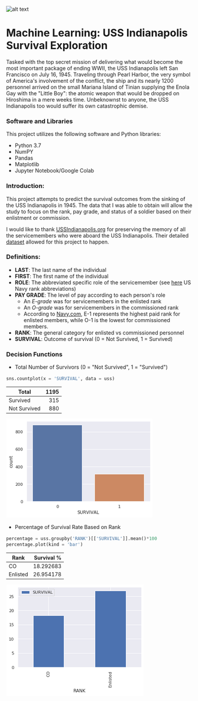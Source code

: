 ![alt text](https://upload.wikimedia.org/wikipedia/commons/a/a9/USS_Indianapolis_%28CA-35%29_underway_at_sea_on_27_September_1939_%2880-G-425615%29.jpg "USS Indianapolis c.1939")

# Machine Learning: USS Indianapolis Survival Exploration

Tasked with the top secret mission of delivering what would become the most important package of ending WWII, the USS Indianapolis left San Francisco on July 16, 1945. Traveling through Pearl Harbor, the very symbol of America's involvement of the conflict, the ship and its nearly 1200 personnel arrived on the small Mariana Island of Tinian supplying the Enola Gay with the "Little Boy": the atomic weapon that would be dropped on Hiroshima in a mere weeks time. Unbeknownst to anyone, the USS Indianapolis too would suffer its own catastrophic demise.         

### Software and Libraries
This project utilizes the following software and Python libraries:
* Python 3.7
* NumPY
* Pandas
* Matplotlib
* Jupyter Notebook/Google Colab

### Introduction:
This project attempts to predict the survival outcomes from the sinking of the USS Indianapolis in 1945. The data that I was able to obtain will allow the study to focus on the rank, pay grade, and status of a soldier based on their enlistment or commission. 

I would like to thank [USSIndianapolis.org](https://www.ussindianapolis.org/intro.htm) for preserving the memory of all the servicemembers who were aboard the USS Indianapolis. Their detailed [dataset](https://www.ussindianapolis.org/crew.htm) allowed for this project to happen.

### Definitions:
* __LAST__: The last name of the individual
* __FIRST__: The first name of the individual
* __ROLE__: The abbreviated specific role of the servicemember (see [here](https://www.cem.va.gov/CEM/docs/abbreviations/Ranks_Navy.pdf) US Navy rank abbreviations)
* __PAY GRADE__: The level of pay according to each person's role
  * An _E-grade_ was for servicemembers in the enlisted rank
  * An _O-grade_ was for servicemembers in the commissioned rank
  * According to [Navy.com](https://www.navycs.com/charts/1942-military-pay-chart.html), E-1 represents the highest paid rank for enlisted members, while O-1 is the lowest for commissioned members.
* __RANK__: The general category for enlisted vs commissioned personnel
* __SURVIVAL__: Outcome of survival (0 = Not Survived, 1 = Survived)

### Decision Functions
* Total Number of Survivors (0 = "Not Survived", 1 = "Survived")
```python
sns.countplot(x = 'SURVIVAL', data = uss)
```
| Total	| 1195 |
| --- | ---:|
| Survived  |	315 |
| Not Survived  | 880 |

![png](countplot_total_survival.png)
* Percentage of Survival Rate Based on Rank
```python
percentage = uss.groupby('RANK')[['SURVIVAL']].mean()*100
percentage.plot(kind = 'bar')
```
| Rank	| Survival % |
| --- | ---:|
| CO  |	18.292683 |
| Enlisted |	26.954178 |

![png](percent_rank.png)
